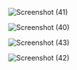 
![Screenshot (41)](https://user-images.githubusercontent.com/43857178/137639252-db98e0ee-dfb3-41f5-8a8d-29655a1d7bca.png)


![Screenshot (40)](https://user-images.githubusercontent.com/43857178/137639256-9b73f302-4a31-4304-b1a7-12f31d2e6c41.png)


![Screenshot (43)](https://user-images.githubusercontent.com/43857178/137639259-002ea486-d603-41df-83bf-bc6cfddfb0b9.png)


![Screenshot (42)](https://user-images.githubusercontent.com/43857178/137639260-7e786dff-a04e-4ed1-bee5-183724044701.png)
